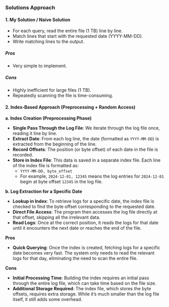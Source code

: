 

### Solutions Approach

#### **1. My Solution / Naive Solution**

- For each query, read the entire file (1 TB) line by line.  
- Match lines that start with the requested date (YYYY-MM-DD).  
- Write matching lines to the output.

##### **Pros**

- Very simple to implement.

##### **Cons**

- Highly inefficient for large files (1 TB).  
- Repeatedly scanning the file is time-consuming.



#### **2. Index-Based Approach (Preprocessing + Random Access)**

**a. Index Creation (Preprocessing Phase)**

- **Single Pass Through the Log File**: We iterate through the log file once, reading it line by line.
- **Extract Date**: From each log line, the date (formatted as `YYYY-MM-DD`) is extracted from the beginning of the line.
- **Record Offsets**: The position (or byte offset) of each date in the file is recorded.
- **Store in Index File**: This data is saved in a separate index file. Each line of the index file is formatted as:
  - `YYYY-MM-DD, byte_offset`
  - For example, `2024-12-01, 12345` means the log entries for `2024-12-01` begin at byte offset `12345` in the log file.

**b. Log Extraction for a Specific Date**

- **Lookup in Index**: To retrieve logs for a specific date, the index file is checked to find the byte offset corresponding to the requested date.
- **Direct File Access**: The program then accesses the log file directly at that offset, skipping all the irrelevant data.
- **Read Logs**: Once at the correct position, it reads the logs for that date until it encounters the next date or reaches the end of the file.

**Pros**
- **Quick Querying**: Once the index is created, fetching logs for a specific date becomes very fast. The system only needs to read the relevant logs for that day, eliminating the need to scan the entire file.

**Cons**
- **Initial Processing Time**: Building the index requires an initial pass through the entire log file, which can take time based on the file size.
- **Additional Storage Required**: The index file, which stores the byte offsets, requires extra storage. While it’s much smaller than the log file itself, it still adds some overhead.
